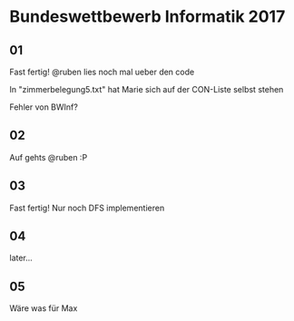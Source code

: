# Bundeswettbewerb Informatik 2017

## 01	
Fast fertig! @ruben lies noch mal ueber den code

In "zimmerbelegung5.txt" hat Marie sich auf der CON-Liste selbst stehen
	
Fehler von BWInf?


## 02
Auf gehts @ruben :P


## 03
Fast fertig! Nur noch DFS implementieren


## 04
later...


## 05
Wäre was für Max
